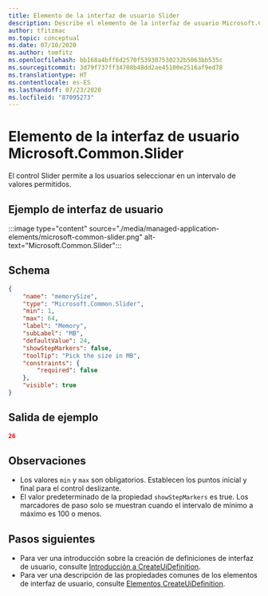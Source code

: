 ```yaml
---
title: Elemento de la interfaz de usuario Slider
description: Describe el elemento de la interfaz de usuario Microsoft.Common.Slider para Azure Portal. Permite a los usuarios establecer un valor a partir de un intervalo de opciones.
author: tfitzmac
ms.topic: conceptual
ms.date: 07/10/2020
ms.author: tomfitz
ms.openlocfilehash: bb168a4bff6d2570f539307530232b5063bb535c
ms.sourcegitcommit: 3d79f737ff34708b48dd2ae45100e2516af9ed78
ms.translationtype: HT
ms.contentlocale: es-ES
ms.lasthandoff: 07/23/2020
ms.locfileid: "87095273"
---
```

# <a name="microsoftcommonslider-ui-element"></a>Elemento de la interfaz de usuario Microsoft.Common.Slider

El control Slider permite a los usuarios seleccionar en un intervalo de valores permitidos.

## <a name="ui-sample"></a>Ejemplo de interfaz de usuario

:::image type="content" source="./media/managed-application-elements/microsoft-common-slider.png" alt-text="Microsoft.Common.Slider":::

## <a name="schema"></a>Schema

```json
{
    "name": "memorySize",
    "type": "Microsoft.Common.Slider",
    "min": 1,
    "max": 64,
    "label": "Memory",
    "subLabel": "MB",
    "defaultValue": 24,
    "showStepMarkers": false,
    "toolTip": "Pick the size in MB",
    "constraints": {
        "required": false
    },
    "visible": true
}
```

## <a name="sample-output"></a>Salida de ejemplo

```json
26
```

## <a name="remarks"></a>Observaciones

- Los valores `min` y `max` son obligatorios. Establecen los puntos inicial y final para el control deslizante.
- El valor predeterminado de la propiedad `showStepMarkers` es true. Los marcadores de paso solo se muestran cuando el intervalo de mínimo a máximo es 100 o menos.


## <a name="next-steps"></a>Pasos siguientes

* Para ver una introducción sobre la creación de definiciones de interfaz de usuario, consulte [Introducción a CreateUiDefinition](create-uidefinition-overview.md).
* Para ver una descripción de las propiedades comunes de los elementos de interfaz de usuario, consulte [Elementos CreateUiDefinition](create-uidefinition-elements.md).

